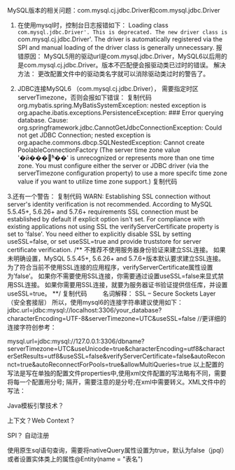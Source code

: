 MySQL版本的相关问题：com.mysql.cj.jdbc.Driver和com.mysql.jdbc.Driver    
1. 在使用mysql时，控制台日志报错如下：
Loading class `com.mysql.jdbc.Driver'. This is deprecated. The new driver class is `com.mysql.cj.jdbc.Driver'. The driver is automatically registered via the SPI and manual loading of the driver class is generally unnecessary.
报错原因：
    MySQL5用的驱动url是com.mysql.jdbc.Driver，MySQL6以后用的是com.mysql.cj.jdbc.Driver。版本不匹配便会报驱动类已过时的错误。
解决方法：
    更改配置文件中的驱动类名字就可以消除驱动类过时的警告了。


2. JDBC连接MySQL6 （com.mysql.cj.jdbc.Driver）， 需要指定时区serverTimezone，否则会报如下错误：
复制代码
org.mybatis.spring.MyBatisSystemException:
            nested exception is org.apache.ibatis.exceptions.PersistenceException:
                ### Error querying database.
            Cause: org.springframework.jdbc.CannotGetJdbcConnectionException:
                Could not get JDBC Connection; nested exception is org.apache.commons.dbcp.SQLNestedException:
            Cannot create PoolableConnectionFactory (The server time zone value '�й���׼ʱ��' is unrecognized or represents more than one time zone. You must configure either the server or JDBC driver (via the serverTimezone configuration property) to use a more specifc time zone value if you want to utilize time zone support.)
复制代码

3.还有一个警告：
复制代码
WARN: Establishing SSL connection without server's identity verification is not recommended. According to MySQL 5.5.45+, 5.6.26+ and 5.7.6+ requirements SSL connection must be established by default if explicit option isn't set. For compliance with existing applications not using SSL the verifyServerCertificate property is set to 'false'. You need either to explicitly disable SSL by setting useSSL=false, or set useSSL=true and provide truststore for server certificate verification.
/**
不推荐不使用服务器身份验证来建立SSL连接。 
如果未明确设置，MySQL 5.5.45+, 5.6.26+ and 5.7.6+版本默认要求建立SSL连接。 
为了符合当前不使用SSL连接的应用程序，verifyServerCertificate属性设置为’false’。 
如果你不需要使用SSL连接，你需要通过设置useSSL=false来显式禁用SSL连接。 
如果你需要用SSL连接，就要为服务器证书验证提供信任库，并设置useSSL=true。
**/
复制代码
           　　
名词解释：
    SSL – Secure Sockets Layer（安全套接层）
    所以，使用mysql6的连接字符串建议使用如下：
jdbc.url=jdbc:mysql://localhost:3306/your_database?characterEncoding=UTF-8&serverTimezone=UTC&useSSL=false
//更详细的连接字符创参考：

mysql.url=jdbc:mysql://127.0.0.1:3306/dbname?serverTimezone=UTC&useUnicode=true&characterEncoding=utf8&characterSetResults=utf8&useSSL=false&verifyServerCertificate=false&autoReconnct=true&autoReconnectForPools=true&allowMultiQueries=true
         以上配置的写法是写在单独的配置文件properties中,使用xml文件配置的写法略有不同，需要将每一个配置用分号; 隔开，需要注意的是分号;在xml中需要转义。XML文件中的写法：

<property name="url" value="jdbc:mysql://localhost/lujx?serverTimezone=UTC&amp;useSSL=false" />



Java模板引擎技术？

上下文？Web Context？

SPI？ 自动注册

使⽤原⽣sql语句查询，需要将nativeQuery属性设置为true，默认为false（jpql）或者设置实体类上的属性@Entity(name = "表名")